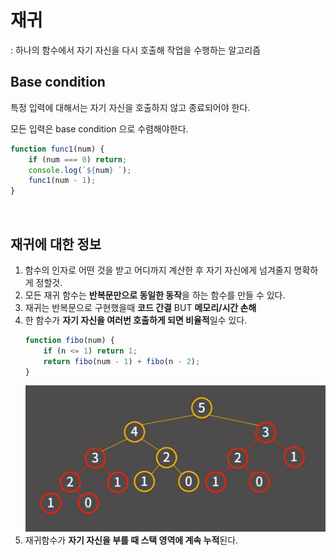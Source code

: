 # 재귀

: 하나의 함수에서 자기 자신을 다시 호출해 작업을 수행하는 알고리즘

## Base condition

특정 입력에 대해서는 자기 자신을 호출하지 않고 종료되어야 한다.

모든 입력은 base condition 으로 수렴해야한다.

```js
function func1(num) {
    if (num === 0) return;
    console.log(`${num} `);
    func1(num - 1);
}
```

<br>

## 재귀에 대한 정보

1. 함수의 인자로 어떤 것을 받고 어디까지 계산한 후 자기 자신에게 넘겨줄지 명확하게 정할것.
2. 모든 재귀 함수는 **반복문만으로 동일한 동작**을 하는 함수를 만들 수 있다.
3. 재귀는 반복문으로 구현했을때 **코드 간결** BUT **메모리/시간 손해**
4. 한 함수가 **자기 자신을 여러번 호출하게 되면 비율적**일수 있다.
    ```js
    function fibo(num) {
        if (n <= 1) return 1;
        return fibo(num - 1) + fibo(n - 2);
    }
    ```
    ![recursion-fibo](./recursion-fibo.PNG)
5. 재귀함수가 **자기 자신을 부를 때 스택 영역에 계속 누적**된다.
